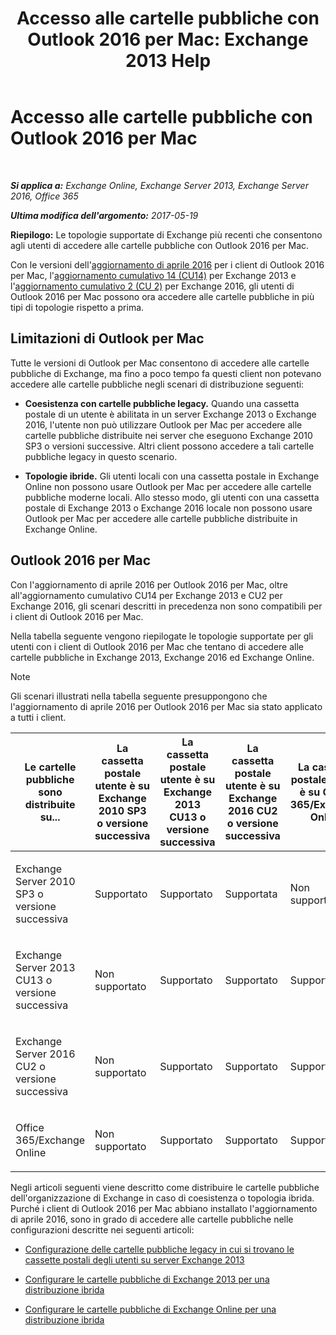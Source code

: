 ﻿---
title: 'Accesso alle cartelle pubbliche con Outlook 2016 per Mac: Exchange 2013 Help'
TOCTitle: Accesso alle cartelle pubbliche con Outlook 2016 per Mac
ms:assetid: bc9b8226-bd8b-4edc-882b-4f19cfe118eb
ms:mtpsurl: https://technet.microsoft.com/it-it/library/Mt788631(v=EXCHG.150)
ms:contentKeyID: 74115361
ms.date: 04/23/2018
mtps_version: v=EXCHG.150
ms.translationtype: HT
---

# Accesso alle cartelle pubbliche con Outlook 2016 per Mac

 

_**Si applica a:** Exchange Online, Exchange Server 2013, Exchange Server 2016, Office 365_

_**Ultima modifica dell'argomento:** 2017-05-19_

**Riepilogo:**  Le topologie supportate di Exchange più recenti che consentono agli utenti di accedere alle cartelle pubbliche con Outlook 2016 per Mac.

Con le versioni dell'[aggiornamento di aprile 2016](https://go.microsoft.com/fwlink/?linkid=829202) per i client di Outlook 2016 per Mac, l'[aggiornamento cumulativo 14 (CU14)](https://go.microsoft.com/fwlink/p/?linkid=849432) per Exchange 2013 e l'[aggiornamento cumulativo 2 (CU 2)](https://go.microsoft.com/fwlink/p/?linkid=849793) per Exchange 2016, gli utenti di Outlook 2016 per Mac possono ora accedere alle cartelle pubbliche in più tipi di topologie rispetto a prima.

## Limitazioni di Outlook per Mac

Tutte le versioni di Outlook per Mac consentono di accedere alle cartelle pubbliche di Exchange, ma fino a poco tempo fa questi client non potevano accedere alle cartelle pubbliche negli scenari di distribuzione seguenti:

  - **Coesistenza con cartelle pubbliche legacy.** Quando una cassetta postale di un utente è abilitata in un server Exchange 2013 o Exchange 2016, l'utente non può utilizzare Outlook per Mac per accedere alle cartelle pubbliche distribuite nei server che eseguono Exchange 2010 SP3 o versioni successive. Altri client possono accedere a tali cartelle pubbliche legacy in questo scenario.

  - **Topologie ibride.** Gli utenti locali con una cassetta postale in Exchange Online non possono usare Outlook per Mac per accedere alle cartelle pubbliche moderne locali. Allo stesso modo, gli utenti con una cassetta postale di Exchange 2013 o Exchange 2016 locale non possono usare Outlook per Mac per accedere alle cartelle pubbliche distribuite in Exchange Online.

## Outlook 2016 per Mac

Con l'aggiornamento di aprile 2016 per Outlook 2016 per Mac, oltre all'aggiornamento cumulativo CU14 per Exchange 2013 e CU2 per Exchange 2016, gli scenari descritti in precedenza non sono compatibili per i client di Outlook 2016 per Mac.

Nella tabella seguente vengono riepilogate le topologie supportate per gli utenti con i client di Outlook 2016 per Mac che tentano di accedere alle cartelle pubbliche in Exchange 2013, Exchange 2016 ed Exchange Online.


> [!NOTE]
> Gli scenari illustrati nella tabella seguente presuppongono che l'aggiornamento di aprile 2016 per Outlook 2016 per Mac sia stato applicato a tutti i client.




<table>
<colgroup>
<col style="width: 20%" />
<col style="width: 20%" />
<col style="width: 20%" />
<col style="width: 20%" />
<col style="width: 20%" />
</colgroup>
<thead>
<tr class="header">
<th>Le cartelle pubbliche sono distribuite su...</th>
<th>La cassetta postale utente è su Exchange 2010 SP3 o versione successiva</th>
<th>La cassetta postale utente è su Exchange 2013 CU13 o versione successiva</th>
<th>La cassetta postale utente è su Exchange 2016 CU2 o versione successiva</th>
<th>La cassetta postale utente è su Office 365/Exchange Online</th>
</tr>
</thead>
<tbody>
<tr class="odd">
<td><p>Exchange Server 2010 SP3 o versione successiva</p></td>
<td><p>Supportato</p></td>
<td><p>Supportato</p></td>
<td><p>Supportata</p></td>
<td><p>Non supportata</p></td>
</tr>
<tr class="even">
<td><p>Exchange Server 2013 CU13 o versione successiva</p></td>
<td><p>Non supportato</p></td>
<td><p>Supportato</p></td>
<td><p>Supportato</p></td>
<td><p>Supportato</p></td>
</tr>
<tr class="odd">
<td><p>Exchange Server 2016 CU2 o versione successiva</p></td>
<td><p>Non supportato</p></td>
<td><p>Supportato</p></td>
<td><p>Supportato</p></td>
<td><p>Supportato</p></td>
</tr>
<tr class="even">
<td><p>Office 365/Exchange Online</p></td>
<td><p>Non supportato</p></td>
<td><p>Supportato</p></td>
<td><p>Supportato</p></td>
<td><p>Supportato</p></td>
</tr>
</tbody>
</table>


Negli articoli seguenti viene descritto come distribuire le cartelle pubbliche dell'organizzazione di Exchange in caso di coesistenza o topologia ibrida. Purché i client di Outlook 2016 per Mac abbiano installato l'aggiornamento di aprile 2016, sono in grado di accedere alle cartelle pubbliche nelle configurazioni descritte nei seguenti articoli:

  - [Configurazione delle cartelle pubbliche legacy in cui si trovano le cassette postali degli utenti su server Exchange 2013](configure-legacy-public-folders-where-user-mailboxes-are-on-exchange-2013-servers-exchange-2013-help.md)

  - [Configurare le cartelle pubbliche di Exchange 2013 per una distribuzione ibrida](configure-exchange-2013-public-folders-for-a-hybrid-deployment-exchange-2013-help.md)

  - [Configurare le cartelle pubbliche di Exchange Online per una distribuzione ibrida](https://docs.microsoft.com/it-it/exchange/collaboration-exo/public-folders/set-up-exo-hybrid-public-folders)

